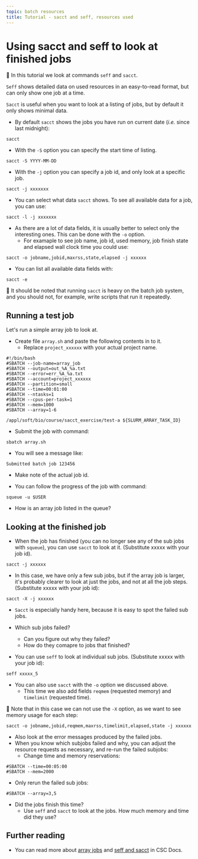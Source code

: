 ```yaml
---
topic: batch resources
title: Tutorial - sacct and seff, resources used 
---
```

# Using sacct and seff to look at finished jobs

💬 In this tutorial we look at commands `seff` and `sacct`.

`Seff` shows detailed data on used resources in an easy-to-read format, but can only show one job at a time.

`Sacct` is useful when you want to look at a listing of jobs, but by default it only shows minimal data.

- By default `sacct` shows the jobs you have run on current date (_i.e._ since last midnight):
```text
sacct
```

- With the `-S` option you can specify the start time of listing.
```text
sacct -S YYYY-MM-DD
```

- With the `-j` option you can specify a job id, and only look at a specific job.
```text
sacct -j xxxxxxx
```

- You can select what data `sacct` shows. To see all available data for a job, you can use:
```text
sacct -l -j xxxxxxx
```

- As there are a lot of data fields, it is usually better to select only the interesting ones. This can be done with the `-o` option.
    - For examaple to see job name, job id, used memory, job finish state and elapsed wall clock time you could use:
```text
sacct -o jobname,jobid,maxrss,state,elapsed -j xxxxxx
```

- You can list all available data fields with:
```text
sacct -e
```

💭 It should be noted that running `sacct` is heavy on the batch job system, and you should not, for example, write scripts that run it repeatedly.

## Running a test job

Let's run a simple array job to look at.

- Create file `array.sh` and paste the following contents in to it.
    - Replace `project_xxxxxx` with your actual project name.

```text
#!/bin/bash
#SBATCH --job-name=array_job
#SBATCH --output=out_%A_%a.txt
#SBATCH --error=err_%A_%a.txt
#SBATCH --account=project_xxxxxx
#SBATCH --partition=small
#SBATCH --time=00:01:00
#SBATCH --ntasks=1
#SBATCH --cpus-per-task=1
#SBATCH --mem=1000
#SBATCH --array=1-6

/appl/soft/bio/course/sacct_exercise/test-a ${SLURM_ARRAY_TASK_ID}
```

- Submit the job with command:
```text
sbatch array.sh
```
- You will see a message like:
```text
Submitted batch job 123456
```
- Make note of the actual job id.

- You can follow the progress of the job with command:
```text
squeue -u $USER
```
- How is an array job listed in the queue?

## Looking at the finished job

- When the job has finished (you can no longer see any of the sub jobs with `squeue`), you can use `sacct` to look at it. (Substitute xxxxx with your job id).
```text
sacct -j xxxxxx
```
- In this case, we have only a few sub jobs, but if the array job is larger, it's probably clearer to look at just the jobs, and not at all the job steps. (Substitute xxxxx with your job id):
```text
sacct -X -j xxxxxx
```
- `Sacct` is especially handy here, because it is easy to spot the 
failed sub jobs.
- Which sub jobs failed?
    - Can you figure out why they failed?
    - How do they comapre to jobs that finished?

- You can use `seff` to look at individual sub jobs. (Substitute xxxxx with your job id):
```text
seff xxxxx_5
```
- You can also use `sacct` with the `-o` option we discussed above.
    - This time we also add fields `reqmem` (requested memory) and `timelimit` (requested time). 

💭 Note that in this case we can not use the `-X` option, as we want to see memory usage for each step:

```text
sacct -o jobname,jobid,reqmem,maxrss,timelimit,elapsed,state -j xxxxxx
```

- Also look at the error messages produced by the failed jobs.
- When you know which subjobs failed and why, you can adjust the resource requests as necessary, and re-run the failed subjobs:
    - Change time and memory reservations:
```text
#SBATCH --time=00:05:00
#SBATCH --mem=2000
```
- Only rerun the failed sub jobs:
```text
#SBATCH --array=3,5
```
- Did the jobs finish this time?
    - Use `seff` and `sacct` to look at the jobs. How much memory and time did they use?

## Further reading
- You can read more about [array jobs](https://docs.csc.fi/computing/running/array-jobs) and [seff and sacct](https://docs.csc.fi/support/faq/how-much-memory-my-job-needs/) in CSC Docs.